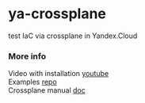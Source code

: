 # ya-crossplane
test IaC via crossplane in Yandex.Cloud

### More info
Video with installation [youtube](https://www.youtube.com/watch?v=cdYMi2EAnJ8)\
Examples [repo](https://github.com/yandex-cloud/provider-jet-yc)\
Crossplane manual [doc](https://crossplane.io/docs/v1.8/concepts/managed-resources.html#dependencies)
